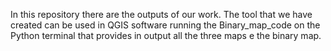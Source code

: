 In this repository there are the outputs of our work. The tool that we have created can be used in QGIS software running the Binary_map_code on the Python terminal that provides in output all the three maps e the binary map.
